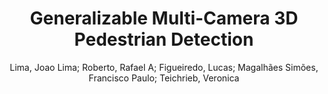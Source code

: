 ---
paperId: 10
author: Lima, Joao Lima; Roberto, Rafael A; Figueiredo, Lucas; Magalhães Simões, Francisco Paulo; Teichrieb, Veronica
title: "Generalizable Multi-Camera 3D Pedestrian Detection"
pdf: --
poster: --
type: Oral
topic: 3D Vision
category: Full Paper
link: --
conference: cvpr
year: 2021
tags: cvpr-2021
---